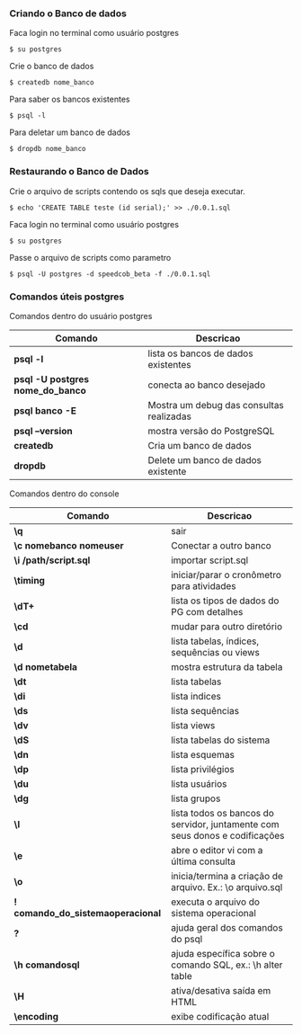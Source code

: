 ### Criando o Banco de dados

Faca login no terminal como usuário postgres

```console
$ su postgres
```

Crie o banco de dados

```console
$ createdb nome_banco
```

Para saber os bancos existentes

```console
$ psql -l
```

Para deletar um banco de dados

```console
$ dropdb nome_banco
```


### Restaurando o Banco de Dados

Crie o arquivo de scripts contendo os sqls que deseja executar.

```console
$ echo 'CREATE TABLE teste (id serial);' >> ./0.0.1.sql
```

Faca login no terminal como usuário postgres

```console
$ su postgres
```

Passe o arquivo de scripts como parametro

```console
$ psql -U postgres -d speedcob_beta -f ./0.0.1.sql
```


### Comandos úteis postgres

Comandos dentro do usuário postgres

| Comando | Descricao |
| --- | --- |
| **psql -l** |  lista os bancos de dados existentes |
| **psql -U postgres nome_do_banco** |  conecta ao banco desejado |
| **psql banco -E** |  Mostra um debug das consultas realizadas |
| **psql –version** |  mostra versão do PostgreSQL |
| **createdb** | Cria um banco de dados |
| **dropdb** | Delete um banco de dados existente |


Comandos dentro do console

| Comando | Descricao |
| --- | --- |
| **\q** | sair |
| **\c nomebanco nomeuser** | Conectar a outro banco |
| **\i /path/script.sql** | importar script.sql |
| **\timing** | iniciar/parar o cronômetro para atividades |
| **\dT+** | lista os tipos de dados do PG com detalhes |
| **\cd** | mudar para outro diretório |
| **\d** | lista tabelas, índices, sequências ou views |
| **\d nometabela** | mostra estrutura da tabela |
| **\dt** | lista tabelas |
| **\di** | lista indices |
| **\ds** | lista sequências |
| **\dv** | lista views |
| **\dS** | lista tabelas do sistema |
| **\dn** | lista esquemas |
| **\dp** | lista privilégios |
| **\du** | lista usuários |
| **\dg** | lista grupos |
| **\l** | lista todos os bancos do servidor, juntamente com seus donos e codificações |
| **\e** | abre o editor vi com a última consulta |
| **\o** | inicia/termina a criação de arquivo. Ex.: \o arquivo.sql |
| **\! comando_do_sistemaoperacional** | executa o arquivo do sistema operacional |
| **\?** | ajuda geral dos comandos do psql |
| **\h comandosql** | ajuda específica sobre o comando SQL, ex.: \h alter table |
| **\H** | ativa/desativa saída em HTML |
| **\encoding** | exibe codificação atual |
